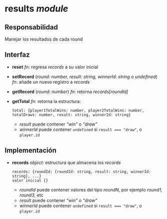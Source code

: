 # results _module_

## Responsabilidad

Manejar los resultados de cada round

## Interfaz

-   **reset** _fn_: regresa _records_ a su valor inicial
-   **setRecord** (_round: number, result: string, winnerId: string o undefined_) _fn_: añade un nuevo registro a _records_
-   **getRecord** (_round: number_) _fn_: retorna _records[roundId]_
-   **getTotal** _fn_: retorna la estructura:

    ```
    total: {player1TotalWins: number, player2TotalWins: number, totalDraws: number, result: string, winnerId: string}
    ```

    -   _result_ puede contener _"win"_ o _"draw"_
    -   _winnerId_ puede contener `undefined` si `result === "draw"`, o `player.id`

## Implementación

-   **records** _object_: estructura que almacena los _records_

    ```
    records: {roundId: {roundId: string, result: string, winnerId: string}, ...}
    valor inicial {}
    ```

    -   _roundId_ puede contener valores del tipo _roundN_, por ejemplo _round1_, _round3_, etc
    -   _result_ puede contener _"win"_ o _"draw"_
    -   _winnerId_ puede contener `undefined` si `result === "draw"`, o `player.id`
